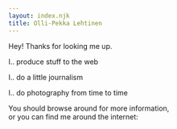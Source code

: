 ```yaml
---
layout: index.njk
title: Olli-Pekka Lehtinen
---
```

<div id="typed-strings">
    <p>Hey! Thanks for looking me up.</p>
    <p>I.. produce stuff to the web</p>
    <p>I.. do a little journalism</p>
    <p>I.. do photography from time to time</p>
    <p>You should browse around for more information, <br/>or
    you can find me around the internet:</p>
</div>
<span class="subtitle is-3" id="typed"></span>
